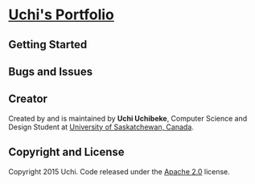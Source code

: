 # [Uchi's Portfolio](http://uchibeke.github.io/)

## Getting Started


## Bugs and Issues



## Creator

Created by and is maintained by **Uchi Uchibeke**, Computer Science and Design Student at [University of Saskatchewan, Canada](http://www.usask.ca/).

## Copyright and License

Copyright 2015 Uchi. Code released under the [Apache 2.0](https://github.com/IronSummitMedia/startbootstrap-scrolling-nav/blob/gh-pages/LICENSE) license.
